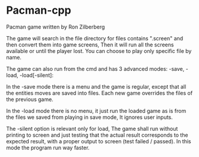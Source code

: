 # Pacman-cpp
Pacman game written by Ron Zilberberg

The game will search in the file directory for files contains ".screen" and then convert them into game screens, Then it will run all the screens available or until the player lost.
You can choose to play only specific file by name.

The game can also run from the cmd and has 3 advanced modes: -save, -load, -load[-silent]:

In the -save mode there is a menu and the game is regular, except that all the entities moves are saved into files. Each new game overrides the files of the previous game.

In the -load mode there is no menu, it just run the loaded game as is from the files we saved from playing in save mode, It ignores user inputs.

The -silent option is relevant only for load, The game shall run without printing to screen and just testing that the actual result corresponds to the expected result, with a proper output to screen (test failed / passed). In this mode the program run way faster. 



